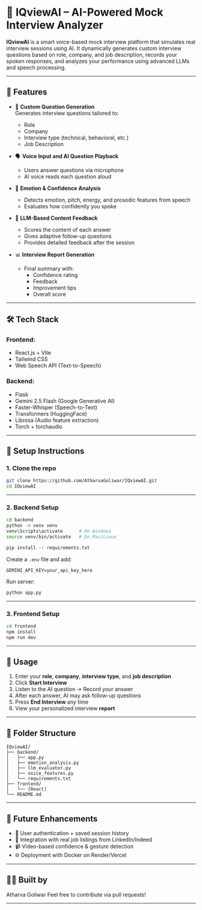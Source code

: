 # 🎤 IQviewAI – AI-Powered Mock Interview Analyzer

**IQviewAI** is a smart voice-based mock interview platform that simulates real interview sessions using AI. It dynamically generates custom interview questions based on role, company, and job description, records your spoken responses, and analyzes your performance using advanced LLMs and speech processing.

---

## 🚀 Features

- 🎯 **Custom Question Generation**  
  Generates interview questions tailored to:
  - Role
  - Company
  - Interview type (technical, behavioral, etc.)
  - Job Description

- 🗣️ **Voice Input and AI Question Playback**  
  - Users answer questions via microphone
  - AI voice reads each question aloud

- 🧠 **Emotion & Confidence Analysis**  
  - Detects emotion, pitch, energy, and prosodic features from speech
  - Evaluates how confidently you spoke

- 📄 **LLM-Based Content Feedback**  
  - Scores the content of each answer
  - Gives adaptive follow-up questions
  - Provides detailed feedback after the session

- 📊 **Interview Report Generation**  
  - Final summary with:
    - Confidence rating
    - Feedback
    - Improvement tips
    - Overall score

---

## 🛠️ Tech Stack

### Frontend:
- React.js + Vite
- Tailwind CSS
- Web Speech API (Text-to-Speech)

### Backend:
- Flask
- Gemini 2.5 Flash (Google Generative AI)
- Faster-Whisper (Speech-to-Text)
- Transformers (HuggingFace)
- Librosa (Audio feature extraction)
- Torch + torchaudio

---

## 🧪 Setup Instructions

### 1. Clone the repo

```bash
git clone https://github.com/AtharvaGoliwar/IQviewAI.git
cd IQviewAI
````

---

### 2. Backend Setup

```bash
cd backend
python -m venv venv
venv\Scripts\activate      # On Windows
source venv/bin/activate   # On Mac/Linux

pip install -r requirements.txt
```

Create a `.env` file and add:

```
GEMINI_API_KEY=your_api_key_here
```

Run server:

```bash
python app.py
```

---

### 3. Frontend Setup

```bash
cd frontend
npm install
npm run dev
```

---

## 🧪 Usage

1. Enter your **role**, **company**, **interview type**, and **job description**
2. Click **Start Interview**
3. Listen to the AI question → Record your answer
4. After each answer, AI may ask follow-up questions
5. Press **End Interview** any time
6. View your personalized interview **report**

---

## 📁 Folder Structure

```
IQviewAI/
├── backend/
│   ├── app.py
│   ├── emotion_analysis.py
│   ├── llm_evaluator.py
│   ├── voice_features.py
│   └── requirements.txt
├── frontend/
│   └── [React]
└── README.md
```

---

## 📌 Future Enhancements

* 🔐 User authentication + saved session history
* 🧩 Integration with real job listings from LinkedIn/Indeed
* 📹 Video-based confidence & gesture detection
* 🌐 Deployment with Docker on Render/Vercel

---

## 🧑‍💻 Built by

Atharva Goliwar
Feel free to contribute via pull requests!

---
